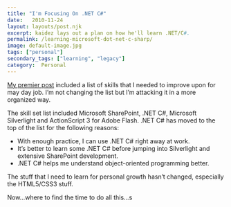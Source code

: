 ```yaml
---
title: "I'm Focusing On .NET C#"
date:   2010-11-24
layout: layouts/post.njk
excerpt: kaidez lays out a plan on how he'll learn .NET/C#.
permalink: /learning-microsoft-dot-net-c-sharp/
image: default-image.jpg
tags: ["personal"]
secondary_tags: ["learning", "legacy"]
category:  Personal
---
```

[My premier post][1] included a list of skills that I needed to improve upon for may day job. I’m not changing the list but I’m attacking it in a more organized way.

 [1]: http://kaidez.com/welcome-back/

The skill set list included Microsoft SharePoint, .NET C#, Microsoft Silverlight and ActionScript 3 for Adobe Flash. .NET C# has moved to the top of the list for the following reasons:

*   With enough practice, I can use .NET C# right away at work.
*   It’s better to learn some .NET C# before jumping into Silverlight and extensive SharePoint development.
*   .NET C# helps me understand object-oriented programming better.

The stuff that I need to learn for personal growth hasn’t changed, especially the HTML5/CSS3 stuff.

Now…where to find the time to do all this…s